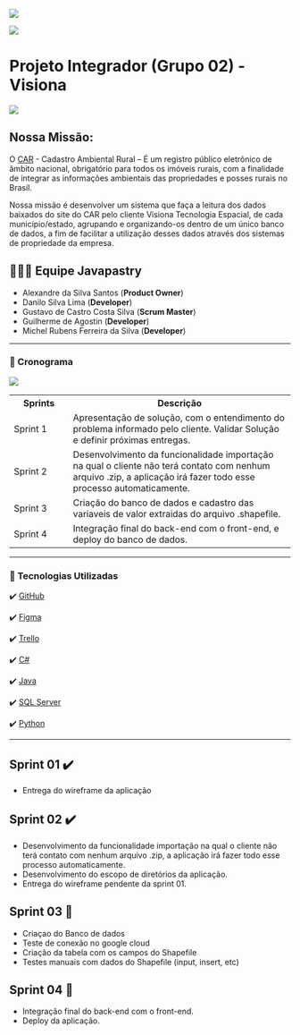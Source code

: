 <p><img src="https://img.shields.io/badge/status%20do%20projeto-em%20progresso-yellow?style=for-the-badge&logo=appveyor"></p>
       <p><img src="https://img.shields.io/badge/Sprint%20atual-Sprint%202-blue?style=for-the-badge&logo=appveyor"></p>
       <p>

# Projeto Integrador (Grupo 02)  - Visiona  
<img src="https://uploaddeimagens.com.br/images/003/155/335/full/Imagem5.png?1616876472" >

## Nossa Missão: 

O [CAR](https://www.car.gov.br/#/) - Cadastro Ambiental Rural – É um registro público eletrônico de âmbito nacional, obrigatório para todos os imóveis rurais, com a finalidade de integrar as informações ambientais das propriedades e posses rurais no Brasil.

Nossa missão é desenvolver um sistema que faça a leitura dos dados baixados do site do CAR pelo cliente Visiona Tecnologia Espacial, de cada município/estado, agrupando e organizando-os dentro de um único banco de dados, a fim de facilitar a utilização desses dados através dos sistemas de propriedade da empresa.


 ## 👨🏽‍🎓 Equipe Javapastry
 
- Alexandre da Silva Santos (**Product Owner**)
- Danilo Silva Lima (**Developer**)
- Gustavo de Castro Costa Silva (**Scrum Master**)
- Guilherme de Agostin (**Developer**)
- Michel Rubens Ferreira da Silva (**Developer**)

---

### 📅 Cronograma

<p><img src="https://i.imgur.com/WZ95KSd.png" /></p>

<table>
 <tbody>
  <tr>
   <th width="90px">Sprints</th>
   <th>Descrição</th>
  </tr>
 <tr>
  <td>Sprint 1</td>
  <td>Apresentação de solução, com o entendimento do problema informado pelo cliente. Validar Solução e definir próximas entregas.</td>
 </tr>
 <tr>
  <td>Sprint 2</td>
  <td>Desenvolvimento da funcionalidade importação na qual o cliente não terá contato com nenhum arquivo .zip, a aplicação irá fazer todo esse processo automaticamente.</td>
 </tr>
 <tr>
  <td>Sprint 3</td>
  <td>Criação do banco de dados e cadastro das variaveis de valor extraidas do arquivo .shapefile.</td>
 </tr>
 <tr>
  <td>Sprint 4</td>
  <td>Integração final do back-end com o front-end, e deploy do banco de dados.</td>
  
 </tr>
 </tbody>
 </table>

---

### 🚀 Tecnologias Utilizadas

✔️ [GitHub](https://github.com/gustavocastrow/pi-fatec)

✔️ [Figma](https://figma.com)

✔️ [Trello](https://trello.com/b/kc4YAQqv)

✔️ [C#]()

✔️ [Java]()

✔️ [SQL Server]()

✔️ [Python]()

---

## Sprint 01 ✔️
   - Entrega do wireframe da aplicação 
## Sprint 02 ✔️
   - Desenvolvimento da funcionalidade importação na qual o cliente não terá contato com nenhum arquivo .zip, a aplicação irá fazer todo esse processo automaticamente.
   - Desenvolvimento do escopo de diretórios da aplicação.
   - Entrega do wireframe pendente da sprint 01.
## Sprint 03 🚧
   - Criaçao do Banco de dados
   - Teste de conexão no google cloud
   - Criação da tabela com os campos do Shapefile
   - Testes manuais com dados do Shapefile (input, insert, etc)
## Sprint 04 🚧
   - Integração final do back-end com o front-end.
   - Deploy da aplicação.
